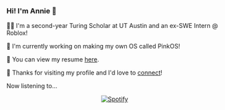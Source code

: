 ### Hi! I'm Annie 💖

👩‍💻 I'm a second-year Turing Scholar at UT Austin and an ex-SWE Intern @ Roblox! 

👾 I'm currently working on making my own OS called PinkOS! 

📄 You can view my resume [here](https://github.com/anniehu17/anniehu17/blob/main/Annie_Hu_Resume.pdf). 

💌 Thanks for visiting my profile and I'd love to [connect](https://www.linkedin.com/in/annie-grace-hu/)!

Now listening to...
&nbsp;<div align="center">
  [![Spotify](https://now-playing-status.vercel.app/api/spotify?background_color=EFA8CB&border_color=ffffff)](https://open.spotify.com/user/thefrenchstuff)
</div>
